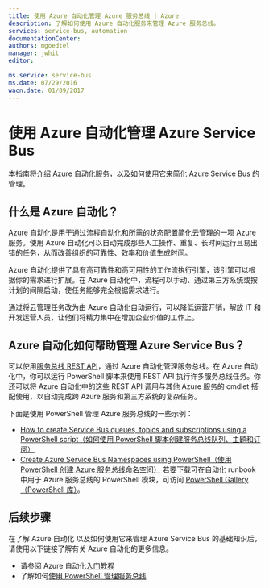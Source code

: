 ```yaml
---
title: 使用 Azure 自动化管理 Azure 服务总线 | Azure
description: 了解如何使用 Azure 自动化服务来管理 Azure 服务总线。
services: service-bus, automation
documentationCenter: 
authors: mgoedtel
manager: jwhit
editor: 

ms.service: service-bus
ms.date: 07/29/2016
wacn.date: 01/09/2017
---
```


# 使用 Azure 自动化管理 Azure Service Bus

本指南将介绍 Azure 自动化服务，以及如何使用它来简化 Azure Service Bus 的管理。

## 什么是 Azure 自动化？

[Azure 自动化](../automation/automation-intro.md)是用于通过流程自动化和所需的状态配置简化云管理的一项 Azure 服务。使用 Azure 自动化可以自动完成那些人工操作、重复、长时间运行且易出错的任务，从而改善组织的可靠性、效率和价值生成时间。

Azure 自动化提供了具有高可靠性和高可用性的工作流执行引擎，该引擎可以根据你的需求进行扩展。在 Azure 自动化中，流程可以手动、通过第三方系统或按计划的间隔启动，使任务能够完全根据需求进行。

通过将云管理任务改为由 Azure 自动化自动运行，可以降低运营开销，解放 IT 和开发运营人员，让他们将精力集中在增加企业价值的工作上。

## Azure 自动化如何帮助管理 Azure Service Bus？

可以使用[服务总线 REST API](https://msdn.microsoft.com/zh-cn/library/azure/mt639375.aspx)，通过 Azure 自动化管理服务总线。在 Azure 自动化中，你可以运行 PowerShell 脚本来使用 REST API 执行许多服务总线任务。你还可以将 Azure 自动化中的这些 REST API 调用与其他 Azure 服务的 cmdlet 搭配使用，以自动完成跨 Azure 服务和第三方系统的复杂任务。

下面是使用 PowerShell 管理 Azure 服务总线的一些示例：
* [How to create Service Bus queues, topics and subscriptions using a PowerShell script（如何使用 PowerShell 脚本创建服务总线队列、主题和订阅）](http://blogs.msdn.com/b/paolos/archive/2014/12/02/how-to-create-a-service-bus-queues-topics-and-subscriptions-using-a-powershell-script.aspx)
* [Create Azure Service Bus Namespaces using PowerShell（使用 PowerShell 创建 Azure 服务总线命名空间）](http://buildazure.com/2015/09/24/create-azure-service-bus-namespaces-using-powershell-and-x-plat-cli/)
若要下载可在自动化 runbook 中用于 Azure 服务总线的 PowerShell 模块，可访问 [PowerShell Gallery（PowerShell 库）](https://www.powershellgallery.com/packages/AzureServiceBusCreation/1.0)。

## 后续步骤

在了解 Azure 自动化 以及如何使用它来管理 Azure Service Bus 的基础知识后，请使用以下链接了解有关 Azure 自动化的更多信息。

* 请参阅 Azure 自动化[入门教程](../automation/automation-intro.md)
* 了解如何[使用 PowerShell 管理服务总线](./service-bus-powershell-how-to-provision.md)

<!---HONumber=Mooncake_Quality_Review_0104_2017-->